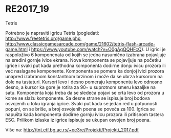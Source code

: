# RE2017_19
Tetris


Potrebno je napraviti igricu Tetris (pogledati: http://www.freetetris.org/game.php,
http://www.classicgamesarcade.com/game/21602/tetris-flash-arcade-game.html i 
https://www.youtube.com/watch?v=O0gAgQQHFcQ).
U igrici je raspoloživo 6 komponenata od kojih se jedna nasumično izabrana pojavljuje
na sredini gornje ivice ekrana. Nova komponenta se pojavljuje na početku igrice i svaki
put kada prethodna komponenta dodirne donju ivicu prozora ili već naslagane komponente.
Komponenta se pomera ka donjoj ivici prozora unapred izabranom konstantnom brzinom i
može da se ubrza kursorom na dole na tastaturi. Kursori levo i desno pomeraju komponentu
levo odnosno desno, a kursor ka gore je rotira za 90◦ u suprotnom smeru kazaljke na satu. Komponenta
koja treba da se sledeća pojavi se crta levo od prozora u kome se slažu komponente.
Sa desne strane se ispisuje broj bodova osvojenih u toku igranja igrice.
Svaki put kada se jedan red u potpunosti popuni, on se briše, a broj osvojenih poena se
poveća za 100. Igrica se napušta kada komponenta dodirne gornju ivicu prozora ili pritisnom
tastera ESC. Prilikom izlaska iz igrice ispisuje se ukupan osvojen broj poena.

Više na: http://tnt.etf.bg.ac.rs/~oe3re/Projekti/Projekti_2017.pdf

